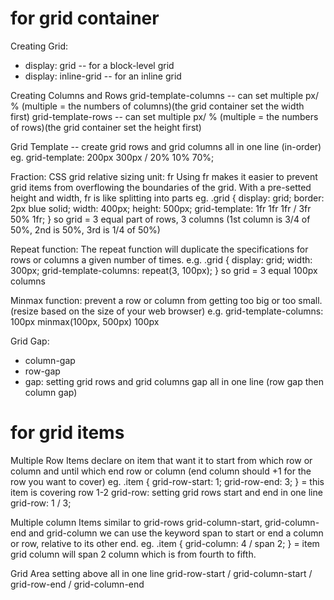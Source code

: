 # for grid container
Creating Grid:
- display: grid -- for a block-level grid
- display: inline-grid -- for an inline grid

Creating Columns and Rows
grid-template-columns -- can set multiple px/ % (multiple = the numbers of columns)(the grid container set the width first)
grid-template-rows -- can set multiple px/ % (multiple = the numbers of rows)(the grid container set the height first)

Grid Template -- create grid rows and grid columns all in one line (in-order)
eg. grid-template: 200px 300px / 20% 10% 70%;

Fraction:
CSS grid relative sizing unit: fr
Using fr makes it easier to prevent grid items from overflowing the boundaries of the grid.
With a pre-setted height and width, fr is like splitting into parts
eg.
.grid {
  display: grid;
  border: 2px blue solid;
  width: 400px;
  height: 500px;
  grid-template: 1fr 1fr 1fr / 3fr 50% 1fr;
}
so grid = 3 equal part of rows, 3 columns (1st column is 3/4 of 50%, 2nd is 50%, 3rd is 1/4 of 50%)

Repeat function:
The repeat function will duplicate the specifications for rows or columns a given number of times. 
e.g. 
.grid {
  display: grid;
  width: 300px;
  grid-template-columns: repeat(3, 100px);
}
so grid = 3 equal 100px columns

Minmax function:
prevent a row or column from getting too big or too small. (resize based on the size of your web browser)
e.g. grid-template-columns: 100px minmax(100px, 500px) 100px

Grid Gap:
- column-gap
- row-gap
- gap: setting grid rows and grid columns gap all in one line (row gap then column gap)

# for grid items
Multiple Row Items
declare on item that want it to start from which row or column and until which end row or column (end column should +1 for the row you want to cover)
eg. .item {
  grid-row-start: 1;
  grid-row-end: 3;
}
= this item is covering row 1-2
grid-row: setting grid rows start and end in one line
grid-row: 1 / 3;

Multiple column Items
similar to grid-rows
grid-column-start, grid-column-end and grid-column
we can use the keyword span to start or end a column or row, relative to its other end.
eg. .item {
  grid-column: 4 / span 2;
}
= item grid column will span 2 column which is from fourth to fifth.

Grid Area
setting above all in one line
grid-row-start / grid-column-start / grid-row-end / grid-column-end






